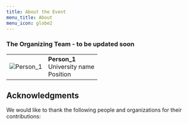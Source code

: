 ```yaml
---
title: About the Event
menu_title: About
menu_icon: globe2
---
```


### The Organizing Team - to be updated soon

<table class="team-list">
    <tr>
        <td>
            <img alt="Person_1" src="https://raw.githubusercontent.com/KalininGroup/dummy_website/main/assets/person_1.png">
        </td>
        <td>
            <strong>Person_1</strong>
            <span class="profile-links">
                <a title="Website" href=""><i class="bi bi-globe2"></i></a>
                <a title="GitHub" href=""><i class="bi bi-github"></i></a>
                <a title="Twitter" href=""><i class="bi bi-twitter"></i></a>
            </span>
            <br>University name
            <br> Position 
        </td>
    </tr>
 

</table>



## Acknowledgments

We would like to thank the following people and organizations for their contributions:

